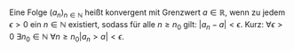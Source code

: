 Eine Folge $(a_{n})_{n\in \mathbb{N}}$ heißt konvergent mit Grenzwert $a\in \mathbb{R}$, wenn zu jedem $\epsilon>0$ ein $n\in \mathbb{N}$ existiert, sodass für alle $n\geq n_{0}$ gilt: $|a_{n}-a|<\epsilon$. Kurz: $\forall \epsilon>0\ \exists n_{0}\in \mathbb{N}\ \forall n\geq n_{0}|a_{n}>a|<\epsilon$.
